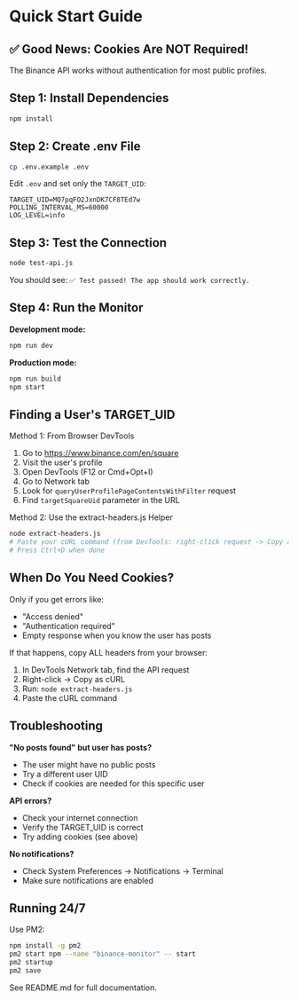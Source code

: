 # Quick Start Guide

## ✅ Good News: Cookies Are NOT Required!

The Binance API works without authentication for most public profiles.

## Step 1: Install Dependencies

```bash
npm install
```

## Step 2: Create .env File

```bash
cp .env.example .env
```

Edit `.env` and set only the `TARGET_UID`:

```env
TARGET_UID=MQ7pqFO2JxnDK7CF8TEd7w
POLLING_INTERVAL_MS=60000
LOG_LEVEL=info
```

## Step 3: Test the Connection

```bash
node test-api.js
```

You should see: `✅ Test passed! The app should work correctly.`

## Step 4: Run the Monitor

**Development mode:**
```bash
npm run dev
```

**Production mode:**
```bash
npm run build
npm start
```

## Finding a User's TARGET_UID

Method 1: From Browser DevTools
1. Go to https://www.binance.com/en/square
2. Visit the user's profile
3. Open DevTools (F12 or Cmd+Opt+I)
4. Go to Network tab
5. Look for `queryUserProfilePageContentsWithFilter` request
6. Find `targetSquareUid` parameter in the URL

Method 2: Use the extract-headers.js Helper
```bash
node extract-headers.js
# Paste your cURL command (from DevTools: right-click request -> Copy as cURL)
# Press Ctrl+D when done
```

## When Do You Need Cookies?

Only if you get errors like:
- "Access denied"
- "Authentication required"
- Empty response when you know the user has posts

If that happens, copy ALL headers from your browser:
1. In DevTools Network tab, find the API request
2. Right-click -> Copy as cURL
3. Run: `node extract-headers.js`
4. Paste the cURL command

## Troubleshooting

**"No posts found" but user has posts?**
- The user might have no public posts
- Try a different user UID
- Check if cookies are needed for this specific user

**API errors?**
- Check your internet connection
- Verify the TARGET_UID is correct
- Try adding cookies (see above)

**No notifications?**
- Check System Preferences -> Notifications -> Terminal
- Make sure notifications are enabled

## Running 24/7

Use PM2:
```bash
npm install -g pm2
pm2 start npm --name "binance-monitor" -- start
pm2 startup
pm2 save
```

See README.md for full documentation.

